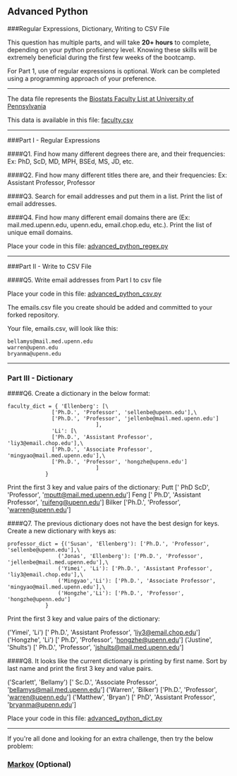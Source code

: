 ## Advanced Python    

###Regular Expressions, Dictionary, Writing to CSV File  

This question has multiple parts, and will take **20+ hours** to complete, depending on your python proficiency level.  Knowing these skills will be extremely beneficial during the first few weeks of the bootcamp.

For Part 1, use of regular expressions is optional.  Work can be completed using a programming approach of your preference. 

---

The data file represents the [Biostats Faculty List at University of Pennsylvania](http://www.med.upenn.edu/cceb/biostat/faculty.shtml)

This data is available in this file:  [faculty.csv](python/faculty.csv)

--- 

###Part I - Regular Expressions  


####Q1. Find how many different degrees there are, and their frequencies: Ex:  PhD, ScD, MD, MPH, BSEd, MS, JD, etc.




####Q2. Find how many different titles there are, and their frequencies:  Ex:  Assistant Professor, Professor




####Q3. Search for email addresses and put them in a list.  Print the list of email addresses.




####Q4. Find how many different email domains there are (Ex:  mail.med.upenn.edu, upenn.edu, email.chop.edu, etc.).  Print the list of unique email domains.



Place your code in this file: [advanced_python_regex.py](python/advanced_python_regex.py)

---

###Part II - Write to CSV File

####Q5.  Write email addresses from Part I to csv file

Place your code in this file: [advanced_python_csv.py](python/advanced_python_csv.py)

The emails.csv file you create should be added and committed to your forked repository.

Your file, emails.csv, will look like this:
```
bellamys@mail.med.upenn.edu
warren@upenn.edu
bryanma@upenn.edu
```

---

### Part III - Dictionary

####Q6.  Create a dictionary in the below format:
```
faculty_dict = { 'Ellenberg': [\
              ['Ph.D.', 'Professor', 'sellenbe@upenn.edu'],\
              ['Ph.D.', 'Professor', 'jellenbe@mail.med.upenn.edu']
                            ],
              'Li': [\
              ['Ph.D.', 'Assistant Professor', 'liy3@email.chop.edu'],\
              ['Ph.D.', 'Associate Professor', 'mingyao@mail.med.upenn.edu'],\
              ['Ph.D.', 'Professor', 'hongzhe@upenn.edu']
                            ]
            }
```
Print the first 3 key and value pairs of the dictionary:
Putt
[' PhD ScD', 'Professor', 'mputt@mail.med.upenn.edu']
Feng
[' Ph.D', 'Assistant Professor', 'ruifeng@upenn.edu']
Bilker
['Ph.D.', 'Professor', 'warren@upenn.edu']

####Q7.  The previous dictionary does not have the best design for keys.  Create a new dictionary with keys as:

```
professor_dict = {('Susan', 'Ellenberg'): ['Ph.D.', 'Professor', 'sellenbe@upenn.edu'],\
                ('Jonas', 'Ellenberg'): ['Ph.D.', 'Professor', 'jellenbe@mail.med.upenn.edu'],\
                ('Yimei', 'Li'): ['Ph.D.', 'Assistant Professor', 'liy3@email.chop.edu'],\
                ('Mingyao','Li'): ['Ph.D.', 'Associate Professor', 'mingyao@mail.med.upenn.edu'],\
                ('Hongzhe','Li'): ['Ph.D.', 'Professor', 'hongzhe@upenn.edu']
            }
```

Print the first 3 key and value pairs of the dictionary:

('Yimei', 'Li')
[' Ph.D.', 'Assistant Professor', 'liy3@email.chop.edu']
('Hongzhe', 'Li')
[' Ph.D', 'Professor', 'hongzhe@upenn.edu']
('Justine', 'Shults')
[' Ph.D.', 'Professor', 'jshults@mail.med.upenn.edu']

####Q8.  It looks like the current dictionary is printing by first name.  Sort by last name and print the first 3 key and value pairs.  

('Scarlett', 'Bellamy')
[' Sc.D.', 'Associate Professor', 'bellamys@mail.med.upenn.edu']
('Warren', 'Bilker')
['Ph.D.', 'Professor', 'warren@upenn.edu']
('Matthew', 'Bryan')
[' PhD', 'Assistant Professor', 'bryanma@upenn.edu']

Place your code in this file: [advanced_python_dict.py](python/advanced_python_dict.py)

--- 

If you're all done and looking for an extra challenge, then try the below problem:  

### [Markov](python/markov.py) (Optional)

